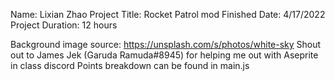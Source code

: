 Name: Lixian Zhao
Project Title: Rocket Patrol mod
Finished Date: 4/17/2022
Project Duration: 12 hours

Background image source: https://unsplash.com/s/photos/white-sky
Shout out to James Jek (Garuda Ramuda#8945) for helping me out with Aseprite in class discord
Points breakdown can be found in main.js
